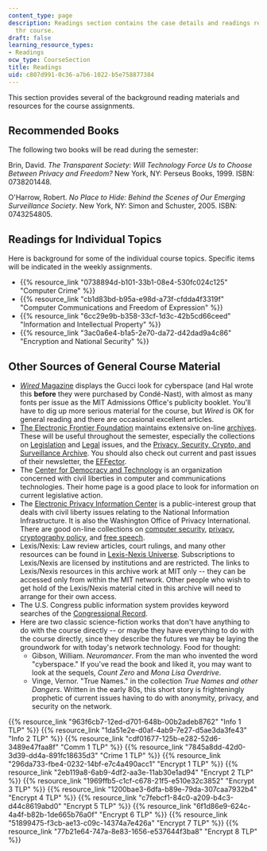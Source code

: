 ```yaml
---
content_type: page
description: Readings section contains the case details and readings required for
  thr course.
draft: false
learning_resource_types:
- Readings
ocw_type: CourseSection
title: Readings
uid: c807d991-0c36-a7b6-1022-b5e758877384
---
```

This section provides several of the background reading materials and resources for the course assignments.

## Recommended Books

The following two books will be read during the semester:

Brin, David. *The Transparent Society: Will Technology Force Us to Choose Between Privacy and Freedom?* New York, NY: Perseus Books, 1999. ISBN: 0738201448.

O'Harrow, Robert. *No Place to Hide: Behind the Scenes of Our Emerging Surveillance Society*. New York, NY: Simon and Schuster, 2005. ISBN: 0743254805.

## Readings for Individual Topics

Here is background for some of the individual course topics. Specific items will be indicated in the weekly assignments.

- {{% resource_link "0738894d-b101-33b1-08e4-530fc024c125" "Computer Crime" %}}
- {{% resource_link "cb1d83bd-b95a-e98d-a73f-cfdda4f3319f" "Computer Communications and Freedom of Expression" %}}
- {{% resource_link "6cc29e9b-b358-33cf-1d3c-42b5cd66ceed" "Information and Intellectual Property" %}}
- {{% resource_link "3ac0a6e4-b1a5-2e70-da72-d42dad9a4c86" "Encryption and National Security" %}}

## Other Sources of General Course Material

- [*Wired* Magazine](http://www.wired.com/wired/) displays the Gucci look for cyberspace (and Hal wrote this **before** they were purchased by Condé-Nast), with almost as many fonts per issue as the MIT Admissions Office's publicity booklet. You'll have to dig up more serious material for the course, but *Wired* is OK for general reading and there are occasional excellent articles.
- [The Electronic Frontier Foundation](http://www.eff.org/) maintains extensive on-line [archives](http://www.eff.org/). These will be useful throughout the semester, especially the collections on [Legislation](https://www.eff.org/timeline-category/legislation) and [Legal](https://www.eff.org/work) issues, and the [Privacy, Security, Crypto, and Surveillance Archive](https://www.eff.org/issues/privacy). You should also check out current and past issues of their newsletter, the [EFFector](http://www.eff.org/effector/).
- The [Center for Democracy and Technology](http://www.cdt.org/) is an organization concerned with civil liberties in computer and communications technologies. Their home page is a good place to look for information on current legislative action.
- The [Electronic Privacy Information Center](http://www.epic.org/) is a public-interest group that deals with civil liberty issues relating to the National Information Infrastructure. It is also the Washington Office of Privacy International. There are good on-line collections on [computer security](http://www.epic.org/security/), [privacy](http://www.epic.org/privacy/), [cryptography policy](http://www.epic.org/crypto/), and [free speech](http://www.epic.org/free_speech/).
- Lexis/Nexis: Law review articles, court rulings, and many other resources can be found in [Lexis-Nexis Universe](http://www.lexisnexis.com/sg/nanyangpoly/index.html). Subscriptions to Lexis/Nexis are licensed by institutions and are restricted. The links to Lexis/Nexis resources in this archive work at MIT only -- they can be accessed only from within the MIT network. Other people who wish to get hold of the Lexis/Nexis material cited in this archive will need to arrange for their own access.
- The U.S. Congress public information system provides keyword searches of the [Congressional Record](https://www.congress.gov/).
- Here are two classic science-fiction works that don't have anything to do with the course directly -- or maybe they have everything to do with the course directly, since they describe the futures we may be laying the groundwork for with today's network technology. Food for thought:
    - Gibson, William. *Neuromancer*. From the man who invented the word "cyberspace." If you've read the book and liked it, you may want to look at the sequels, *Count Zero* and *Mona Lisa Overdrive*.
    - Vinge, Vernor. "True Names." in the collection *True Names and other Dangers*. Written in the early 80s, this short story is frighteningly prophetic of current issues having to do with anonymity, privacy, and security on the network.

{{% resource_link "963f6cb7-12ed-d701-648b-00b2adeb8762" "Info 1 TLP" %}} {{% resource_link "1da51e2e-d0af-4ab9-7e27-d5ae3da3fe43" "Info 2 TLP" %}} {{% resource_link "cdf01677-125b-e282-52d6-3489e47faa8f" "Comm 1 TLP" %}} {{% resource_link "7845a8dd-42d0-3d39-dd4a-891fc18635d3" "Crime 1 TLP" %}} {{% resource_link "296da733-fbe4-0232-14bf-e7c4a490acc1" "Encrypt 1 TLP" %}} {{% resource_link "2eb119a8-6ab9-4df2-aa3e-11ab30e1ad94" "Encrypt 2 TLP" %}} {{% resource_link "1969ffb5-c1cf-c678-21f5-e510e32c3852" "Encrypt 3 TLP" %}} {{% resource_link "1200bae3-6dfa-b89e-79da-307caa7932b4" "Encrypt 4 TLP" %}} {{% resource_link "c7febcf1-84c0-a209-b4c3-d44c8619abd0" "Encrypt 5 TLP" %}} {{% resource_link "6f1d86e9-624c-4a4f-b82b-1de665b76a0f" "Encrypt 6 TLP" %}} {{% resource_link "51899475-f3cb-ae13-c09c-14374a7e426a" "Encrypt 7 TLP" %}} {{% resource_link "77b21e64-747a-8e83-1656-e537644f3ba8" "Encrypt 8 TLP" %}}